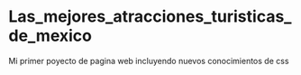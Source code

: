 # Las_mejores_atracciones_turisticas_de_mexico
Mi primer poyecto de pagina web incluyendo nuevos conocimientos de css
